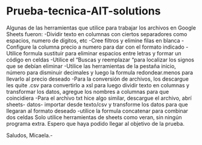 # Prueba-tecnica-AIT-solutions
Algunas de las herramientas que utilice para trabajar los archivos en Google Sheets fueron: 
-Dividir texto en columnas con ciertos separadores como espacios, numero de dígitos, etc
-Cree filtros y elimine filas en blanca 
-Configure la columna precio a numero para dar con el formato indicado
-Utilice formula sustituir para eliminar espacios entre letras y formar un código en celdas 
-Utilice el “Buscas y reemplazar “para localizar los signos que se debían eliminar 
-Utilice las herramientas de la pestaña inicio, número para disminuir decimales y luego la formula redondear.menos para llevarlo al precio deseado
-Para la conversión de archivos, los descargue les quite .csv para convertirlo a xsl para luego dividir texto en columnas y transformar los datos, agregue los nombres a columnas para que coincidiera 
-Para el archivo txt hice algo similar, descargue el archivo, abrí sheets- datos- importar desde texto/csv y transforme los datos para que llegaran al formato deseado
-utilice la formula concatenar para combinar dos celdas 
Solo utilice herramientas de sheets como veran, sin ningún programa extra.
Espero que haya podido llegar al objetivo de la prueba. 

Saludos, Micaela.- 
